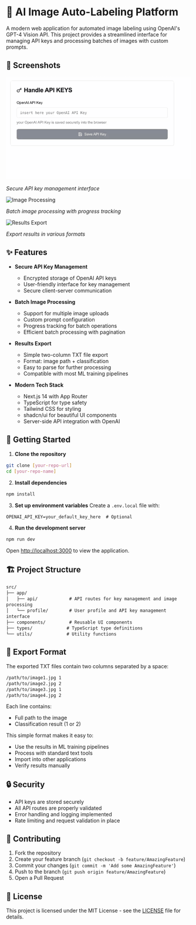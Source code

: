 # 🤖 AI Image Auto-Labeling Platform

A modern web application for automated image labeling using OpenAI's GPT-4 Vision API. This project provides a streamlined interface for managing API keys and processing batches of images with custom prompts.

## 📸 Screenshots

![API Key Management](./screenshots/CPT2411071943-722x400.gif)

*Secure API key management interface*

![Image Processing](./screenshots/CPT2411071955-1415x708.gif)

*Batch image processing with progress tracking*

![Results Export](./screenshots/CPT2411071956-961x648.gif)

*Export results in various formats*

## ✨ Features

- **Secure API Key Management**
  - Encrypted storage of OpenAI API keys
  - User-friendly interface for key management
  - Secure client-server communication

- **Batch Image Processing**
  - Support for multiple image uploads
  - Custom prompt configuration
  - Progress tracking for batch operations
  - Efficient batch processing with pagination

- **Results Export**
  - Simple two-column TXT file export
  - Format: image path + classification
  - Easy to parse for further processing
  - Compatible with most ML training pipelines

- **Modern Tech Stack**
  - Next.js 14 with App Router
  - TypeScript for type safety
  - Tailwind CSS for styling
  - shadcn/ui for beautiful UI components
  - Server-side API integration with OpenAI

## 🚀 Getting Started

1. **Clone the repository**
```bash
git clone [your-repo-url]
cd [your-repo-name]
```

2. **Install dependencies**
```bash
npm install
```

3. **Set up environment variables**
Create a `.env.local` file with:
```env
OPENAI_API_KEY=your_default_key_here  # Optional
```

4. **Run the development server**
```bash
npm run dev
```

Open [http://localhost:3000](http://localhost:3000) to view the application.

## 🏗️ Project Structure

```
src/
├── app/
│   ├── api/            # API routes for key management and image processing
│   └── profile/        # User profile and API key management interface
├── components/         # Reusable UI components
├── types/             # TypeScript type definitions
└── utils/             # Utility functions
```

## 📁 Export Format

The exported TXT files contain two columns separated by a space:
```
/path/to/image1.jpg 1
/path/to/image2.jpg 2
/path/to/image3.jpg 1
/path/to/image4.jpg 2
```

Each line contains:
- Full path to the image
- Classification result (1 or 2)

This simple format makes it easy to:
- Use the results in ML training pipelines
- Process with standard text tools
- Import into other applications
- Verify results manually

## 🔒 Security

- API keys are stored securely
- All API routes are properly validated
- Error handling and logging implemented
- Rate limiting and request validation in place

## 🤝 Contributing

1. Fork the repository
2. Create your feature branch (`git checkout -b feature/AmazingFeature`)
3. Commit your changes (`git commit -m 'Add some AmazingFeature'`)
4. Push to the branch (`git push origin feature/AmazingFeature`)
5. Open a Pull Request

## 📝 License

This project is licensed under the MIT License - see the [LICENSE](LICENSE) file for details.